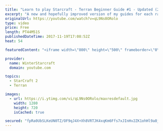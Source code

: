 ```yaml
---
title: "Learn to play Starcraft - Terran Beginner Guide #1 - Updated (2017 LOTV)"
excerpt: "A new and hopefully improved version of my guides for each race where I go over as many basics as possible while doing it live :)  I strongly believe that a super structured guide style is not very helpful compared to watching/playing the game actively.  Feedback is greatly appreciated. -- Watch live"
originalUrl: https://youtube.com/watch?v=qL9Ns0ORolo
type: video
price: Free
length: PT44M51S
publishedDateTime: 2017-11-19T17:08:52Z
heat: 54

featuredContent: "<iframe width=\"800\" height=\"500\" frameborder=\"0\" src=\"https://www.youtube.com/embed/qL9Ns0ORolo\" allow=\"accelerometer; autoplay; encrypted-media; gyroscope; picture-in-picture\" allowfullscreen></iframe>"

provider:
  name: WinterStarcraft
  domain: youtube.com

topics:
  - StarCraft 2
  - Terran

images:
  - url: https://i.ytimg.com/vi/qL9Ns0ORolo/maxresdefault.jpg
    width: 1280
    height: 720
    isCached: true

secured: "fpRa0UbSLKeUN0TZ/OF9qJ4X+Xh8VRTJK4xqKm6Ffs7xJInHv2ZK1ohHl9a8jWWJ2c519bLj5nXiaTcfCq3rwgSAmtxuLALFPb1okT0Alht3tDuwXR6lP/TKqV24+K/Fd68JIckdh8cJQjM0A+lF4H0FZYQkj3TmTRQ8BaMveGmb3Bm5E2fIFRCVvZNE6Yc+zCCLM/sdCs2M49tPivbrBhT8ZEQieTBwmXht/JBy021Xxvrdzu98nlkSdZ4mFsy6lCUpIyCDf6PofTD8yQx0QZ6y+fkMXmexbGSl2AiNROhxPj0GaCk1h/DoESMZ1rCY/KeqBZF8OG7Usb93O8ziMAKYs8/pn7MDLIWgTID3Bi+z5U5sNWj1eU0a4P5SK4dfdoM/LBcsEXQsadBpy4zNyX21L6Hwi9CBHpqLVgM69mwh8cJD5BSmrxbaDt+oj+Vm;eqHLiNYJwnNd16A2hJAQPA=="
---
```


